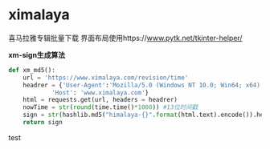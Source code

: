 # ximalaya
喜马拉雅专辑批量下载
界面布局使用https://www.pytk.net/tkinter-helper/

**xm-sign生成算法**

```python
def xm_md5():
    url = 'https://www.ximalaya.com/revision/time'
    headrer = {'User-Agent':'Mozilla/5.0 (Windows NT 10.0; Win64; x64) AppleWebKit/537.36 (KHTML, like Gecko) Chrome/72.0.3626.96 Safari/537.36',
            'Host': 'www.ximalaya.com'}
    html = requests.get(url, headers = headrer)
    nowTime = str(round(time.time()*1000)) #13位时间戳
    sign = str(hashlib.md5("himalaya-{}".format(html.text).encode()).hexdigest()) + "({})".format(str(round(random.random()*100))) + html.text + "({})".format(str(round(random.random()*100))) + nowTime
    return sign
```


test
